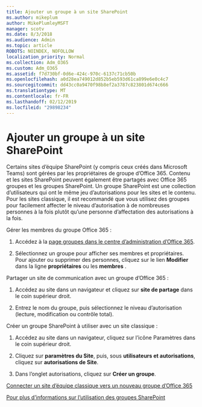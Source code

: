 ```yaml
---
title: Ajouter un groupe à un site SharePoint
ms.author: mikeplum
author: MikePlumleyMSFT
manager: scotv
ms.date: 8/3/2018
ms.audience: Admin
ms.topic: article
ROBOTS: NOINDEX, NOFOLLOW
localization_priority: Normal
ms.collection: Adm_O365
ms.custom: Adm_O365
ms.assetid: f7d730bf-0d6e-424c-970c-6137c71cb50b
ms.openlocfilehash: a0d28ea749012d852b5eb593d61ca899e6e0c4c7
ms.sourcegitcommit: dd43cc0a9470f98b8ef2a3787c823801d674c666
ms.translationtype: MT
ms.contentlocale: fr-FR
ms.lasthandoff: 02/12/2019
ms.locfileid: "29898234"
---
```

# <a name="add-a-group-to-a-sharepoint-site"></a>Ajouter un groupe à un site SharePoint

Certains sites d’équipe SharePoint (y compris ceux créés dans Microsoft Teams) sont gérées par les propriétaires de groupe d’Office 365. Contenu et les sites SharePoint peuvent également être partagés avec Office 365 groupes et les groupes SharePoint. Un groupe SharePoint est une collection d’utilisateurs qui ont le même jeu d’autorisations pour les sites et le contenu. Pour les sites classique, il est recommandé que vous utilisez des groupes pour facilement affecter le niveau d’autorisation à de nombreuses personnes à la fois plutôt qu’une personne d’affectation des autorisations à la fois.
  
Gérer les membres du groupe Office 365 :
  
1. Accédez à la [page groupes dans le centre d’administration d’Office 365](https://portal.office.com/adminportal/home#/groups).
    
2. Sélectionnez un groupe pour afficher ses membres et propriétaires. Pour ajouter ou supprimer des personnes, cliquez sur le lien **Modifier** dans la ligne **propriétaires** ou les **membres** . 
    
Partager un site de communication avec un groupe d’Office 365 :
  
1. Accédez au site dans un navigateur et cliquez sur **site de partage** dans le coin supérieur droit. 
    
2. Entrez le nom du groupe, puis sélectionnez le niveau d’autorisation (lecture, modification ou contrôle total).
    
Créer un groupe SharePoint à utiliser avec un site classique :
  
1. Accédez au site dans un navigateur, cliquez sur l’icône Paramètres dans le coin supérieur droit.
    
2. Cliquez sur **paramètres du Site**, puis, sous **utilisateurs et autorisations**, cliquez sur **autorisations de Site**.
    
3. Dans l’onglet autorisations, cliquez sur **Créer un groupe**.
    
[Connecter un site d’équipe classique vers un nouveau groupe d’Office 365](https://go.microsoft.com/fwlink/?linkid=2008654)
  
[Pour plus d’informations sur l’utilisation des groupes SharePoint](https://go.microsoft.com/fwlink/?linkid=874658)
  

